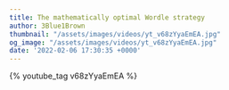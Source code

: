 ```yaml
---
title: The mathematically optimal Wordle strategy
author: 3Blue1Brown
thumbnail: "/assets/images/videos/yt_v68zYyaEmEA.jpg"
og_image: "/assets/images/videos/yt_v68zYyaEmEA.jpg"
date: '2022-02-06 17:30:35 +0000'
---
```


{% youtube_tag v68zYyaEmEA %}
